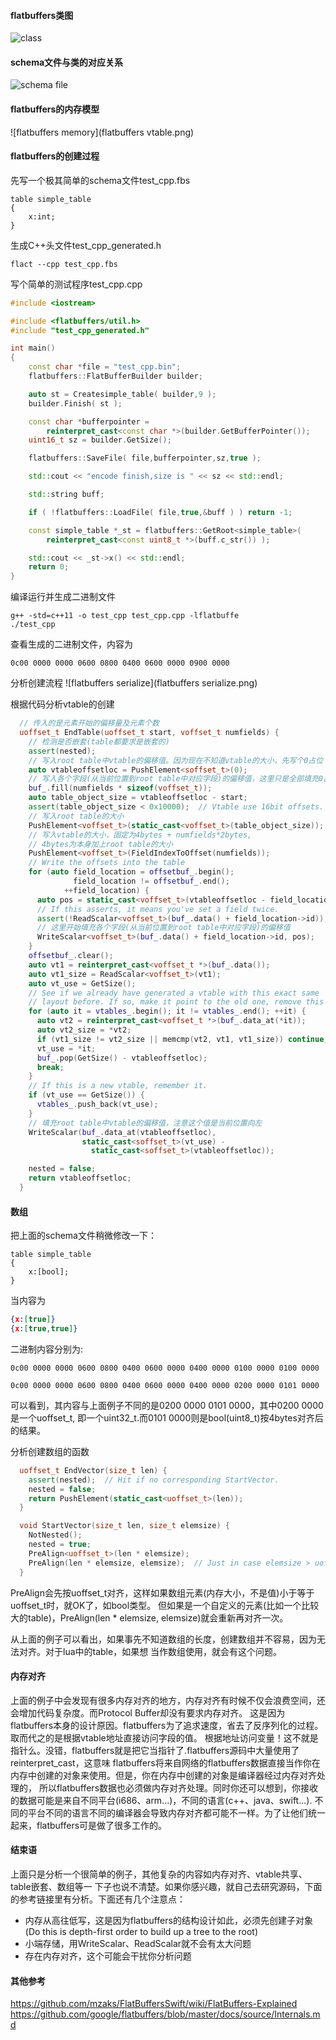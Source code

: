 #### flatbuffers类图
![class](flatbuffers_class.png)

#### schema文件与类的对应关系
![schema file](flatbuffers_class_schema.png)

#### flatbuffers的内存模型
![flatbuffers memory](flatbuffers vtable.png)

#### flatbuffers的创建过程

先写一个极其简单的schema文件test_cpp.fbs
```flatbuffers
table simple_table
{
    x:int;
}
```

生成C++头文件test_cpp_generated.h
```shell
flact --cpp test_cpp.fbs
```

写个简单的测试程序test_cpp.cpp
```cpp
#include <iostream>

#include <flatbuffers/util.h>
#include "test_cpp_generated.h"

int main()
{
    const char *file = "test_cpp.bin";
    flatbuffers::FlatBufferBuilder builder;

    auto st = Createsimple_table( builder,9 );
    builder.Finish( st );

    const char *bufferpointer =
        reinterpret_cast<const char *>(builder.GetBufferPointer());
    uint16_t sz = builder.GetSize();

    flatbuffers::SaveFile( file,bufferpointer,sz,true );

    std::cout << "encode finish,size is " << sz << std::endl;

    std::string buff;

    if ( !flatbuffers::LoadFile( file,true,&buff ) ) return -1;

    const simple_table *_st = flatbuffers::GetRoot<simple_table>(
        reinterpret_cast<const uint8_t *>(buff.c_str()) );

    std::cout << _st->x() << std::endl;
    return 0;
}
```

编译运行并生成二进制文件
```shell
g++ -std=c++11 -o test_cpp test_cpp.cpp -lflatbuffe
./test_cpp
```

查看生成的二进制文件，内容为
```shell
0c00 0000 0000 0600 0800 0400 0600 0000 0900 0000
```

分析创建流程
![flatbuffers serialize](flatbuffers serialize.png)

根据代码分析vtable的创建
```cpp
  // 传入的是元素开始的偏移量及元素个数
  uoffset_t EndTable(uoffset_t start, voffset_t numfields) {
    // 检测是否嵌套(table都要求是嵌套的)
    assert(nested);
    // 写入root table中vtable的偏移值。因为现在不知道vtable的大小，先写个0占位
    auto vtableoffsetloc = PushElement<soffset_t>(0);
    // 写入各个字段(从当前位置到root table中对应字段)的偏移值，这里只是全部填充0占位
    buf_.fill(numfields * sizeof(voffset_t));
    auto table_object_size = vtableoffsetloc - start;
    assert(table_object_size < 0x10000);  // Vtable use 16bit offsets.
    // 写入root table的大小
    PushElement<voffset_t>(static_cast<voffset_t>(table_object_size));
    // 写入vtable的大小，固定为4bytes + numfields*2bytes,
    // 4bytes为本身加上root table的大小
    PushElement<voffset_t>(FieldIndexToOffset(numfields));
    // Write the offsets into the table
    for (auto field_location = offsetbuf_.begin();
              field_location != offsetbuf_.end();
            ++field_location) {
      auto pos = static_cast<voffset_t>(vtableoffsetloc - field_location->off);
      // If this asserts, it means you've set a field twice.
      assert(!ReadScalar<voffset_t>(buf_.data() + field_location->id));
      // 这里开始填充各个字段(从当前位置到root table中对应字段)的偏移值
      WriteScalar<voffset_t>(buf_.data() + field_location->id, pos);
    }
    offsetbuf_.clear();
    auto vt1 = reinterpret_cast<voffset_t *>(buf_.data());
    auto vt1_size = ReadScalar<voffset_t>(vt1);
    auto vt_use = GetSize();
    // See if we already have generated a vtable with this exact same
    // layout before. If so, make it point to the old one, remove this one.
    for (auto it = vtables_.begin(); it != vtables_.end(); ++it) {
      auto vt2 = reinterpret_cast<voffset_t *>(buf_.data_at(*it));
      auto vt2_size = *vt2;
      if (vt1_size != vt2_size || memcmp(vt2, vt1, vt1_size)) continue;
      vt_use = *it;
      buf_.pop(GetSize() - vtableoffsetloc);
      break;
    }
    // If this is a new vtable, remember it.
    if (vt_use == GetSize()) {
      vtables_.push_back(vt_use);
    }
    // 填充root table中vtable的偏移值，注意这个值是当前位置向左
    WriteScalar(buf_.data_at(vtableoffsetloc),
                static_cast<soffset_t>(vt_use) -
                  static_cast<soffset_t>(vtableoffsetloc));

    nested = false;
    return vtableoffsetloc;
  }
```

#### 数组
把上面的schema文件稍微修改一下：
```flatbuffers
table simple_table
{
    x:[bool];
}
```
当内容为
```json
{x:[true]}
{x:[true,true]}
```
二进制内容分别为:
```shell
0c00 0000 0000 0600 0800 0400 0600 0000 0400 0000 0100 0000 0100 0000

0c00 0000 0000 0600 0800 0400 0600 0000 0400 0000 0200 0000 0101 0000
```
可以看到，其内容与上面例子不同的是0200 0000 0101 0000，其中0200 0000是一个uoffset_t,
即一个uint32_t.而0101 0000则是bool(uint8_t)按4bytes对齐后的结果。

分析创建数组的函数
```cpp
  uoffset_t EndVector(size_t len) {
    assert(nested);  // Hit if no corresponding StartVector.
    nested = false;
    return PushElement(static_cast<uoffset_t>(len));
  }

  void StartVector(size_t len, size_t elemsize) {
    NotNested();
    nested = true;
    PreAlign<uoffset_t>(len * elemsize);
    PreAlign(len * elemsize, elemsize);  // Just in case elemsize > uoffset_t.
  }
```
PreAlign会先按uoffset_t对齐，这样如果数组元素(内存大小，不是值)小于等于uoffset_t时，就OK了，如bool类型。
但如果是一个自定义的元素(比如一个比较大的table)，PreAlign(len * elemsize, elemsize)就会重新再对齐一次。

从上面的例子可以看出，如果事先不知道数组的长度，创建数组并不容易，因为无法对齐。对于lua中的table，如果想
当作数组使用，就会有这个问题。

#### 内存对齐

上面的例子中会发现有很多内存对齐的地方，内存对齐有时候不仅会浪费空间，还会增加代码复杂度。而Protocol Buffer却没有要求内存对齐。
这是因为flatbuffers本身的设计原因。flatbuffers为了追求速度，省去了反序列化的过程。取而代之的是根据vtable地址直接访问字段的值。
根据地址访问变量！这不就是指针么。没错，flatbuffers就是把它当指针了.flatbuffers源码中大量使用了reinterpret_cast，这意味
flatbuffers将来自网络的flatbuffers数据直接当作你在内存中创建的对象来使用。但是，你在内存中创建的对象是编译器经过内存对齐处理的，
所以flatbuffers数据也必须做内存对齐处理。同时你还可以想到，你接收的数据可能是来自不同平台(i686、arm...)，不同的语言(c++、java、swift...).
不同的平台不同的语言不同的编译器会导致内存对齐都可能不一样。为了让他们统一起来，flatbuffers可是做了很多工作的。

#### 结束语
上面只是分析一个很简单的例子，其他复杂的内容如内存对齐、vtable共享、table嵌套、数组等一
下子也说不清楚。如果你感兴趣，就自己去研究源码，下面的参考链接里有分析。下面还有几个注意点：
* 内存从高往低写，这是因为flatbuffers的结构设计如此，必须先创建子对象(Do this is depth-first order to build up a tree to the root)
* 小端存储，用WriteScalar、ReadScalar就不会有太大问题
* 存在内存对齐，这个可能会干扰你分析问题

#### 其他参考
https://github.com/mzaks/FlatBuffersSwift/wiki/FlatBuffers-Explained  
https://github.com/google/flatbuffers/blob/master/docs/source/Internals.md  
